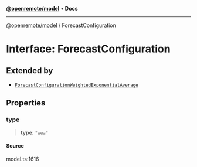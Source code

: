 [**@openremote/model**](../README.md) • **Docs**

***

[@openremote/model](../globals.md) / ForecastConfiguration

# Interface: ForecastConfiguration

## Extended by

- [`ForecastConfigurationWeightedExponentialAverage`](ForecastConfigurationWeightedExponentialAverage.md)

## Properties

### type

> **type**: `"wea"`

#### Source

model.ts:1616
